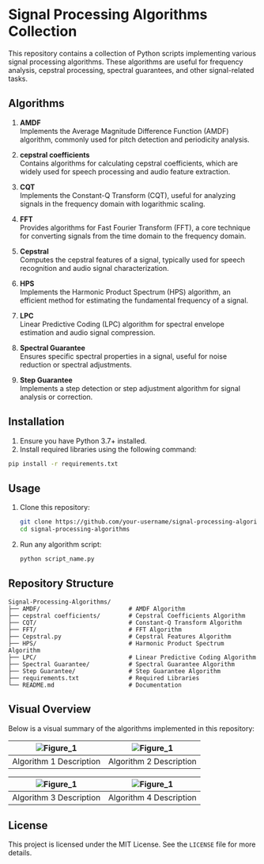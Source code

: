 # Signal Processing Algorithms Collection

This repository contains a collection of Python scripts implementing various signal processing algorithms. These algorithms are useful for frequency analysis, cepstral processing, spectral guarantees, and other signal-related tasks.

## Algorithms
1. **AMDF**  
   Implements the Average Magnitude Difference Function (AMDF) algorithm, commonly used for pitch detection and periodicity analysis.

2. **cepstral coefficients**  
   Contains algorithms for calculating cepstral coefficients, which are widely used for speech processing and audio feature extraction.

3. **CQT**  
   Implements the Constant-Q Transform (CQT), useful for analyzing signals in the frequency domain with logarithmic scaling.

4. **FFT**  
   Provides algorithms for Fast Fourier Transform (FFT), a core technique for converting signals from the time domain to the frequency domain.

5. **Cepstral**  
   Computes the cepstral features of a signal, typically used for speech recognition and audio signal characterization.

6. **HPS**  
   Implements the Harmonic Product Spectrum (HPS) algorithm, an efficient method for estimating the fundamental frequency of a signal.

7. **LPC**  
   Linear Predictive Coding (LPC) algorithm for spectral envelope estimation and audio signal compression.

8. **Spectral Guarantee**  
   Ensures specific spectral properties in a signal, useful for noise reduction or spectral adjustments.

9. **Step Guarantee**  
   Implements a step detection or step adjustment algorithm for signal analysis or correction.

## Installation
1. Ensure you have Python 3.7+ installed.
2. Install required libraries using the following command:

```bash
pip install -r requirements.txt
```

## Usage
1. Clone this repository:
   ```bash
   git clone https://github.com/your-username/signal-processing-algorithms.git
   cd signal-processing-algorithms
   ```
2. Run any algorithm script:
   ```bash
   python script_name.py
   ```

## Repository Structure
```
Signal-Processing-Algorithms/
├── AMDF/                         # AMDF Algorithm
├── cepstral coefficients/        # Cepstral Coefficients Algorithm
├── CQT/                          # Constant-Q Transform Algorithm
├── FFT/                          # FFT Algorithm
├── Cepstral.py                   # Cepstral Features Algorithm
├── HPS/                          # Harmonic Product Spectrum Algorithm
├── LPC/                          # Linear Predictive Coding Algorithm
├── Spectral Guarantee/           # Spectral Guarantee Algorithm
├── Step Guarantee/               # Step Guarantee Algorithm
├── requirements.txt              # Required Libraries
└── README.md                     # Documentation
```

## Visual Overview
Below is a visual summary of the algorithms implemented in this repository:




| ![Figure_1](https://github.com/user-attachments/assets/4a61e55a-34a6-4ef1-af01-3f6900af9b2e) | ![Figure_1](https://github.com/user-attachments/assets/6557e740-f74f-44d5-8b59-c59d3673fd6f) |
|:----------------------------------:|:----------------------------------:|
| Algorithm 1 Description            | Algorithm 2 Description            |

| ![Figure_1](https://github.com/user-attachments/assets/67c8b973-5589-4476-8fcb-207f67c11743) | ![Figure_1](https://github.com/user-attachments/assets/d5f8f005-ba44-497f-988a-3d4028406785) |
|:----------------------------------:|:----------------------------------:|
| Algorithm 3 Description            | Algorithm 4 Description            |

## License
This project is licensed under the MIT License. See the `LICENSE` file for more details.
